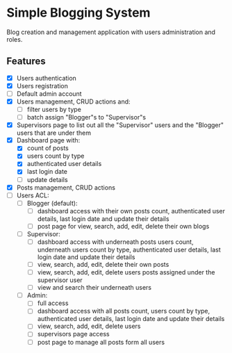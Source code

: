 # Simple Blogging System

Blog creation and management application with users administration and roles.

## Features

-   [x] Users authentication
-   [x] Users registration
-   [ ] Default admin account
-   [x] Users management, CRUD actions and:
    -   [ ] filter users by type
    -   [ ] batch assign "Blogger"s to "Supervisor"s
-   [x] Supervisors page to list out all the "Supervisor" users and the "Blogger" users that are under them
-   [x] Dashboard page with:
    -   [x] count of posts
    -   [x] users count by type
    -   [x] authenticated user details
    -   [x] last login date
    -   [ ] update details
-   [x] Posts management, CRUD actions
-   [ ] Users ACL:
    -   [ ] Blogger (default):
        -   [ ] dashboard access with their own posts count, authenticated user details, last login date and update their details
        -   [ ] post page for view, search, add, edit, delete their own blogs
    -   [ ] Supervisor:
        -   [ ] dashboard access with underneath posts users count, underneath users count by type, authenticated user details, last login date and update their details
        -   [ ] view, search, add, edit, delete their own posts
        -   [ ] view, search, add, edit, delete users posts assigned under the supervisor user
        -   [ ] view and search their underneath users
    -   [ ] Admin:
        -   [ ] full access
        -   [ ] dashboard access with all posts count, users count by type, authenticated user details, last login date and update their details
        -   [ ] view, search, add, edit, delete users
        -   [ ] supervisors page access
        -   [ ] post page to manage all posts form all users
